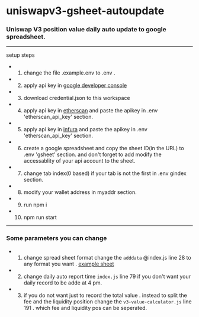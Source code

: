 # uniswapv3-gsheet-autoupdate
### Uniswap V3 position value daily auto update to google spreadsheet.

---
setup steps

- 1. change the file .example.env to .env .
- 2. apply api key in [google developer console](https://console.cloud.google.com/apis/dashboard) 

- 3. download credential.json to this workspace
- 4. apply api key in [etherscan](https://etherscan.io/) and paste the apikey in .env 'etherscan_api_key' section.

- 5. apply api key in [infura](https://infura.io/) and paste the apikey in .env 'etherscan_api_key' section.

- 6. create a google spreadsheet and copy the sheet ID(in the URL) to .env 'gsheet' section. and don't forget to add modify the accessablity of your api account to the sheet.

- 7. change tab index(0 based) if your tab is not the first in .env gindex section.

- 8. modify your wallet address in myaddr section.

- 9. run npm i

- 10. npm run start

--- 

### Some parameters you can change
- 1. change spread sheet format 
change the `adddata` @index.js line 28 to any format you want .
[example sheet](https://docs.google.com/spreadsheets/d/1FYnawXf2flhS0Aii5ngyuWclEaFac70OYQhOkJJ1Pjw/edit?usp=sharing)

- 2. change daily auto report time `index.js` line 79 if you don't want your daily record to be adde at 4 pm.

- 3. if you do not want just to record the total value . instead to split the fee and the liquidity position
change the `v3-value-calculator.js` line 191 . which fee and liquidity pos can be seperated.